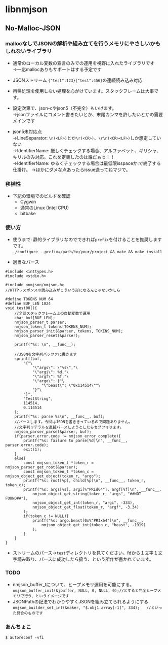 # libnmjson

## No-Malloc-JSON

### mallocなしでJSONの解析や組み立てを行うメモリにやさしいかもしれないライブラリ

* 通常のローカル変数の宣言のみでの運用を視野に入れたライブラリです  
→一応mallocありもサポートはする予定です

* JSONストリーム `{"test":123}{"test":456}`の連続読み込み対応

* 再帰処理を使用しない処理を心がけています。スタックフレームは大事です。

* 設定次第で、json-cやjson5（不完全）もいけます。  
→jsonファイルにコメント書きたいとか、末尾カンマを許したいとかの需要メインです

* json5未対応点  
→LineSeparator: `\n(<LF>)`とか`\r(<CR>)`、`\r\n(<CR><LF>)`しか想定していない  
→IdentifierName: 厳しくチェックする場合、アルファベット、ギリシャ、キリルのみ対応。これを定義したのは誰だぁっ！！  
→IdentifierName: ゆるくチェックする場合は最低限isspaceか:で終了する仕掛け。
→ほかにダメな点あったらissue送ってねマジで。  

### 移植性

* 下記の環境でのビルドを確認
    * Cygwin
    * 通常のLinux (Intel CPU)
    * bitbake
    
### 使い方
* 使うまで: 静的ライブラリなのでできれば`prefix`を付けることを推奨しますです。  
`./configure --prefix=/path/to/your/project && make && make install`
- 適当なパース
```
#include <inttypes.h>
#include <stdio.h>

#include <nmjson/nmjson.h>
//HTTPレスポンスの読み込みがこういう形になるんじゃないかしら

#define TOKENS_NUM 64
#define BUF_LEN 1024
void test00(){
	//全部スタックフレーム上の自動変数で運用
	char buf[BUF_LEN];
	nmjson_parser_t parser;
	nmjson_token_t tokens[TOKENS_NUM];
	nmjson_parser_init(&parser, tokens, TOKENS_NUM);
	nmjson_parser_reset(&parser);
	
	printf("%s: \n", __func__);
	
	//JSONを文字列バッファに書きます
	sprintf(buf, 
		"{"\
			"\"args\": \"%s\","\
			"\"argi\": %d,"\
			"\"argf\": %f,"\
			"\"argo\": {"\
				"\"beast\": \"0x114514\""\
			"}"\
		"}",
		"TestString",
		114514,
		0.114514
	);
	printf("%s: parse %s\n", __func__, buf);
	//パースします。今回はJSONを書ききっているので問題ありません。
	//文字列リテラルを直接パースしようとしたらセグフォります。
	nmjson_parser_parse(&parser, buf);
	if(parser.error.code != nmjson_error_complete){
		printf("%s: failure to parse[%d]\n", __func__, parser.error.code);
		exit(1);
	}
	else{
		const nmjson_token_t *token_r = nmjson_parser_get_root(&parser);
		const nmjson_token_t *token_c = nmjson_object_get_object(token_r, "argo");
		printf("%s: root[%p], child[%p]\n", __func__, token_r, token_c);
		printf("%s: args[%s], argi[%"PRId64"], argf[%f]\n", __func__,
			nmjson_object_get_string(token_r, "args", "##NOT FOUND##"),
			nmjson_object_get_int(token_r, "argi", -334),
			nmjson_object_get_float(token_r, "argf", -3.34)
		);
		if(token_c != NULL){
			printf("%s: argo.beast[0x%"PRIx64"]\n", __func__,
				nmjson_object_get_int(token_c, "beast", -1919)
			);
		}
	}
}
```
- ストリームのパース→`test`ディレクトリを見てください。fdから１文字１文字読み取り、パースに成功したら扱う、という所作が書かれています。

### TODO
* nmjson_buffer_tについて、ヒープメモリ運用を可能にする。  
`nmjson_buffer_init(&jbuffer, NULL, 0, NULL, 0);//とすると完全ヒープメモリで行う、というイメージです`
* JSONPathの記法でわかりやすくJSONを組み立てられるようにする  
`nmjson_builder_set_int(&maker, "$.obj1.array[-1]", 334);	//といった具合のものです`

### あんちょこ
```$ autoreconf -vfi```
